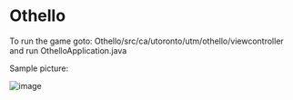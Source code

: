 # Othello

To run the game goto:
Othello/src/ca/utoronto/utm/othello/viewcontroller
and run OthelloApplication.java 

Sample picture:

![image](https://user-images.githubusercontent.com/52051064/155416371-2d43e36f-bafc-4b5b-be4e-f0bbbeb514f3.png)
